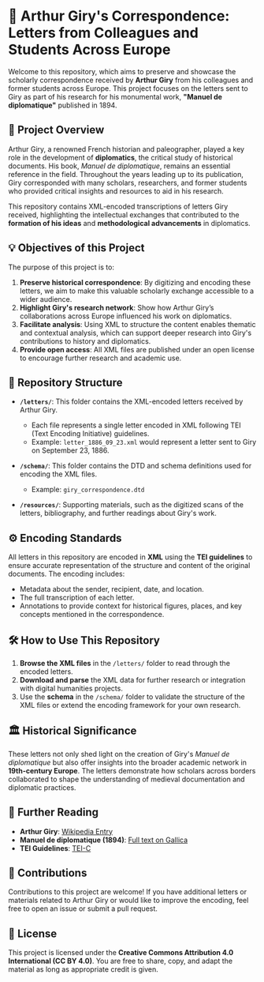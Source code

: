 
# 📜 Arthur Giry's Correspondence: Letters from Colleagues and Students Across Europe

Welcome to this repository, which aims to preserve and showcase the scholarly correspondence received by **Arthur Giry** from his colleagues and former students across Europe. This project focuses on the letters sent to Giry as part of his research for his monumental work, **"Manuel de diplomatique"** published in 1894.

## 📝 Project Overview

Arthur Giry, a renowned French historian and paleographer, played a key role in the development of **diplomatics**, the critical study of historical documents. His book, *Manuel de diplomatique*, remains an essential reference in the field. Throughout the years leading up to its publication, Giry corresponded with many scholars, researchers, and former students who provided critical insights and resources to aid in his research.

This repository contains XML-encoded transcriptions of letters Giry received, highlighting the intellectual exchanges that contributed to the **formation of his ideas** and **methodological advancements** in diplomatics.

## 💡 Objectives of this Project

The purpose of this project is to:
1. **Preserve historical correspondence**: By digitizing and encoding these letters, we aim to make this valuable scholarly exchange accessible to a wider audience.
2. **Highlight Giry's research network**: Show how Arthur Giry’s collaborations across Europe influenced his work on diplomatics.
3. **Facilitate analysis**: Using XML to structure the content enables thematic and contextual analysis, which can support deeper research into Giry's contributions to history and diplomatics.
4. **Provide open access**: All XML files are published under an open license to encourage further research and academic use.

## 📂 Repository Structure

- **`/letters/`**: This folder contains the XML-encoded letters received by Arthur Giry.
  - Each file represents a single letter encoded in XML following TEI (Text Encoding Initiative) guidelines.
  - Example: `letter_1886_09_23.xml` would represent a letter sent to Giry on September 23, 1886.
  
- **`/schema/`**: This folder contains the DTD and schema definitions used for encoding the XML files.
  - Example: `giry_correspondence.dtd`

- **`/resources/`**: Supporting materials, such as the digitized scans of the letters, bibliography, and further readings about Giry's work.

## ⚙️ Encoding Standards

All letters in this repository are encoded in **XML** using the **TEI guidelines** to ensure accurate representation of the structure and content of the original documents. The encoding includes:
- Metadata about the sender, recipient, date, and location.
- The full transcription of each letter.
- Annotations to provide context for historical figures, places, and key concepts mentioned in the correspondence.

## 🛠️ How to Use This Repository

1. **Browse the XML files** in the `/letters/` folder to read through the encoded letters.
2. **Download and parse** the XML data for further research or integration with digital humanities projects.
3. Use the **schema** in the `/schema/` folder to validate the structure of the XML files or extend the encoding framework for your own research.

## 🏛️ Historical Significance

These letters not only shed light on the creation of Giry's *Manuel de diplomatique* but also offer insights into the broader academic network in **19th-century Europe**. The letters demonstrate how scholars across borders collaborated to shape the understanding of medieval documentation and diplomatic practices.

## 📖 Further Reading

- **Arthur Giry**: [Wikipedia Entry](https://en.wikipedia.org/wiki/Arthur_Giry)
- **Manuel de diplomatique (1894)**: [Full text on Gallica](https://gallica.bnf.fr/)
- **TEI Guidelines**: [TEI-C](https://tei-c.org/guidelines/)

## 🤝 Contributions

Contributions to this project are welcome! If you have additional letters or materials related to Arthur Giry or would like to improve the encoding, feel free to open an issue or submit a pull request.

## 📄 License

This project is licensed under the **Creative Commons Attribution 4.0 International (CC BY 4.0)**. You are free to share, copy, and adapt the material as long as appropriate credit is given.
